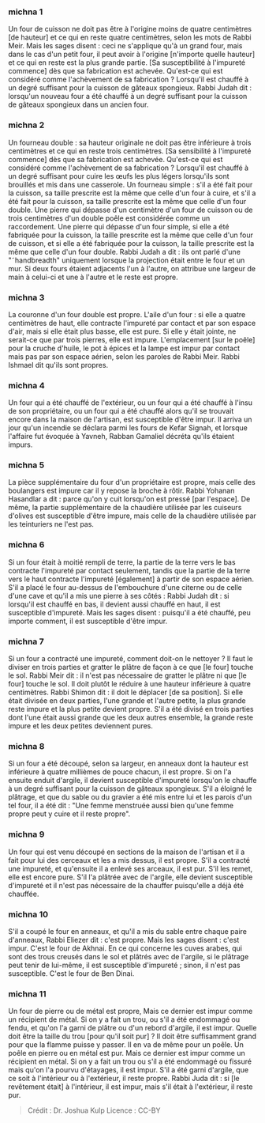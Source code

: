 
### michna 1
Un four de cuisson ne doit pas être à l'origine moins de quatre centimètres [de hauteur] et ce qui en reste quatre centimètres, selon les mots de Rabbi Meir. Mais les sages disent : ceci ne s'applique qu'à un grand four, mais dans le cas d'un petit four, il peut avoir à l'origine [n'importe quelle hauteur] et ce qui en reste est la plus grande partie. [Sa susceptibilité à l'impureté commence] dès que sa fabrication est achevée. Qu'est-ce qui est considéré comme l'achèvement de sa fabrication ? Lorsqu'il est chauffé à un degré suffisant pour la cuisson de gâteaux spongieux. Rabbi Judah dit : lorsqu'un nouveau four a été chauffé à un degré suffisant pour la cuisson de gâteaux spongieux dans un ancien four.

### michna 2
Un fourneau double : sa hauteur originale ne doit pas être inférieure à trois centimètres et ce qui en reste trois centimètres. [Sa sensibilité à l'impureté commence] dès que sa fabrication est achevée. Qu'est-ce qui est considéré comme l'achèvement de sa fabrication ? Lorsqu'il est chauffé à un degré suffisant pour cuire les œufs les plus légers lorsqu'ils sont brouillés et mis dans une casserole. Un fourneau simple : s'il a été fait pour la cuisson, sa taille prescrite est la même que celle d'un four à cuire, et s'il a été fait pour la cuisson, sa taille prescrite est la même que celle d'un four double. Une pierre qui dépasse d'un centimètre d'un four de cuisson ou de trois centimètres d'un double poêle est considérée comme un raccordement. Une pierre qui dépasse d'un four simple, si elle a été fabriquée pour la cuisson, la taille prescrite est la même que celle d'un four de cuisson, et si elle a été fabriquée pour la cuisson, la taille prescrite est la même que celle d'un four double. Rabbi Judah a dit : ils ont parlé d'une "˜handbreadth" uniquement lorsque la projection était entre le four et un mur. Si deux fours étaient adjacents l'un à l'autre, on attribue une largeur de main à celui-ci et une à l'autre et le reste est propre.

### michna 3
La couronne d'un four double est propre. L'aile d'un four : si elle a quatre centimètres de haut, elle contracte l'impureté par contact et par son espace d'air, mais si elle était plus basse, elle est pure. Si elle y était jointe, ne serait-ce que par trois pierres, elle est impure. L'emplacement [sur le poêle] pour la cruche d'huile, le pot à épices et la lampe est impur par contact mais pas par son espace aérien, selon les paroles de Rabbi Meir. Rabbi Ishmael dit qu'ils sont propres.

### michna 4
Un four qui a été chauffé de l'extérieur, ou un four qui a été chauffé à l'insu de son propriétaire, ou un four qui a été chauffé alors qu'il se trouvait encore dans la maison de l'artisan, est susceptible d'être impur. Il arriva un jour qu'un incendie se déclara parmi les fours de Kefar Signah, et lorsque l'affaire fut évoquée à Yavneh, Rabban Gamaliel décréta qu'ils étaient impurs.

### michna 5
La pièce supplémentaire du four d'un propriétaire est propre, mais celle des boulangers est impure car il y repose la broche à rôtir. Rabbi Yohanan Hasandlar a dit : parce qu'on y cuit lorsqu'on est pressé [par l'espace]. De même, la partie supplémentaire de la chaudière utilisée par les cuiseurs d'olives est susceptible d'être impure, mais celle de la chaudière utilisée par les teinturiers ne l'est pas.

### michna 6
Si un four était à moitié rempli de terre, la partie de la terre vers le bas contracte l'impureté par contact seulement, tandis que la partie de la terre vers le haut contracte l'impureté [également] à partir de son espace aérien. S'il a placé le four au-dessus de l'embouchure d'une citerne ou de celle d'une cave et qu'il a mis une pierre à ses côtés : Rabbi Judah dit : si lorsqu'il est chauffé en bas, il devient aussi chauffé en haut, il est susceptible d'impureté. Mais les sages disent : puisqu'il a été chauffé, peu importe comment, il est susceptible d'être impur.

### michna 7
Si un four a contracté une impureté, comment doit-on le nettoyer ? Il faut le diviser en trois parties et gratter le plâtre de façon à ce que [le four] touche le sol. Rabbi Meir dit : il n'est pas nécessaire de gratter le plâtre ni que [le four] touche le sol. Il doit plutôt le réduire à une hauteur inférieure à quatre centimètres. Rabbi Shimon dit : il doit le déplacer [de sa position]. Si elle était divisée en deux parties, l'une grande et l'autre petite, la plus grande reste impure et la plus petite devient propre. S'il a été divisé en trois parties dont l'une était aussi grande que les deux autres ensemble, la grande reste impure et les deux petites deviennent pures.

### michna 8
Si un four a été découpé, selon sa largeur, en anneaux dont la hauteur est inférieure à quatre millièmes de pouce chacun, il est propre. Si on l'a ensuite enduit d'argile, il devient susceptible d'impureté lorsqu'on le chauffe à un degré suffisant pour la cuisson de gâteaux spongieux. S'il a éloigné le plâtrage, et que du sable ou du gravier a été mis entre lui et les parois d'un tel four, il a été dit : "Une femme menstruée aussi bien qu'une femme propre peut y cuire et il reste propre".

### michna 9
Un four qui est venu découpé en sections de la maison de l'artisan et il a fait pour lui des cerceaux et les a mis dessus, il est propre. S'il a contracté une impureté, et qu'ensuite il a enlevé ses arceaux, il est pur. S'il les remet, elle est encore pure. S'il l'a plâtrée avec de l'argile, elle devient susceptible d'impureté et il n'est pas nécessaire de la chauffer puisqu'elle a déjà été chauffée.

### michna 10
S'il a coupé le four en anneaux, et qu'il a mis du sable entre chaque paire d'anneaux, Rabbi Eliezer dit : c'est propre. Mais les sages disent : c'est impur. C'est le four de Akhnai. En ce qui concerne les cuves arabes, qui sont des trous creusés dans le sol et plâtrés avec de l'argile, si le plâtrage peut tenir de lui-même, il est susceptible d'impureté ; sinon, il n'est pas susceptible. C'est le four de Ben Dinai.

### michna 11
Un four de pierre ou de métal est propre, Mais ce dernier est impur comme un récipient de métal. Si on y a fait un trou, ou s'il a été endommagé ou fendu, et qu'on l'a garni de plâtre ou d'un rebord d'argile, il est impur. Quelle doit être la taille du trou [pour qu'il soit pur] ?  Il doit être suffisamment grand pour que la flamme puisse y passer. Il en va de même pour un poêle. Un poêle en pierre ou en métal est pur. Mais ce dernier est impur comme un récipient en métal. Si on y a fait un trou ou s'il a été endommagé ou fissuré mais qu'on l'a pourvu d'étayages, il est impur. S'il a été garni d'argile, que ce soit à l'intérieur ou à l'extérieur, il reste propre. Rabbi Juda dit : si [le revêtement était] à l'intérieur, il est impur, mais s'il était à l'extérieur, il reste pur.

>Crédit : Dr. Joshua Kulp
>Licence : CC-BY